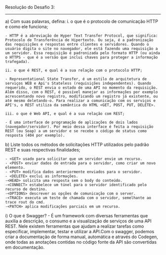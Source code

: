 Resolução do Desafio 3:
____________________________________________________________

a) Com suas palavras, defina:
	i. o que é o protocolo de comunicação HTTP e como ele funciona;

	- HTTP é a abreviação de Hyper Text Transfer Protocol, que significa: Protocolo de Transferência de Hipertexto. Ou seja, é a padronização das requisições e respostas entre clientes e servidores. Quando o usuário digita o site no navegador, ele está fazendo uma requisição a um servidor. Essa requisição é padronizada pelo formato HTTP (ou ainda o HTTPS - que é a versão que inclui chaves para proteger a informação trafegada).

	ii. o que é REST, e qual é a sua relação com o protocolo HTTP;

	- Representational State Transfer, é um estilo de arquitetura de serviços WEB e Api's Stateless (requisições independentes). Quando requerido, o REST envia o estado de uma API no momento da requisição. Além disso, com o REST, é possível manejar as informações por exemplo acrescentando novo registro, modificando um registro já existente, ou até mesmo deletando-o. Para realizar a comunicação com os serviços e API's, o REST utiliza da semântica do HTML <GET, POST, PUT, DELETE>.

	iii. o que é Web API, e qual é a sua relação com REST;
		
	- É uma interface de programação de aplicações de dois lados (navegador/servidor). Por meio dessa interface é feita a requisição REST (ou Soap) a um servidor e se recebe o código de status como resposta (404 por exemplo). 

b) Liste todos os métodos de solicitações HTTP utilizados pelo padrão REST e suas respectivas finalidades;

	- <GET> usado para solicitar que um servidor envie um recurso.
	- <POST> enviar dados de entrada para o servidor, como criar um novo elemento.
	- <PUT> modifica dados anteriormente enviados para o servidor.
	- <DELETE> exclui as informações. 
	-<HEAD> solicita uma resposta sem o body do conteúdo.
	-<CONNECT> estabelece um túnel para o servidor identificado pelo recurso de destino.
	-<OPTIONS> descrever as opções de comunicação com o server.
	-<TRACE> executa um teste de chamada com o servidor, semelhante ao trace rout do cmd.
	-<PATCH> aplica modificações parciais em um recurso.


i) O que é Swagger? 
	- É um framework com diversas ferramentas que auxilia a descrição, o consumo e a visualização de serviços de uma API REST. Nele existem ferramentas que ajudam a realizar tarefas como especificar, implementar, testar e utilizar a API.Com o swagger, podemos criar a documentação de forma manual, automática e através do Codegen, onde todas as anotações contidas no código fonte da API são convertidas em documentação.	




